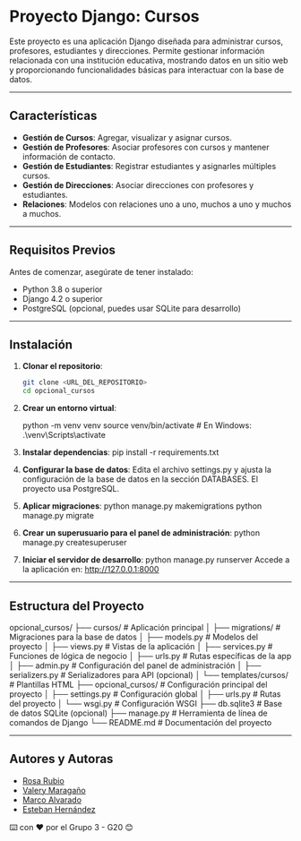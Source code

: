 # Proyecto Django: Cursos

Este proyecto es una aplicación Django diseñada para administrar cursos, profesores, estudiantes y direcciones. Permite gestionar información relacionada con una institución educativa, mostrando datos en un sitio web y proporcionando funcionalidades básicas para interactuar con la base de datos.

---

## Características

- **Gestión de Cursos**: Agregar, visualizar y asignar cursos.
- **Gestión de Profesores**: Asociar profesores con cursos y mantener información de contacto.
- **Gestión de Estudiantes**: Registrar estudiantes y asignarles múltiples cursos.
- **Gestión de Direcciones**: Asociar direcciones con profesores y estudiantes.
- **Relaciones**: Modelos con relaciones uno a uno, muchos a uno y muchos a muchos.

---

## Requisitos Previos

Antes de comenzar, asegúrate de tener instalado:

- Python 3.8 o superior
- Django 4.2 o superior
- PostgreSQL (opcional, puedes usar SQLite para desarrollo)

---

## Instalación

1. **Clonar el repositorio**:
   ```bash
   git clone <URL_DEL_REPOSITORIO>
   cd opcional_cursos

2. **Crear un entorno virtual**:

   python -m venv venv
   source venv/bin/activate   # En Windows: .\venv\Scripts\activate

3. **Instalar dependencias**:
   pip install -r requirements.txt

4. **Configurar la base de datos**:
   Edita el archivo settings.py y ajusta la configuración de la base de datos en la sección DATABASES.
   El proyecto usa PostgreSQL.

5. **Aplicar migraciones**:
   python manage.py makemigrations
   python manage.py migrate

6. **Crear un superusuario para el panel de administración**:
   python manage.py createsuperuser

6. **Iniciar el servidor de desarrollo**:
   python manage.py runserver
   Accede a la aplicación en: http://127.0.0.1:8000

---

## Estructura del Proyecto
   opcional_cursos/
├── cursos/                     # Aplicación principal
│   ├── migrations/             # Migraciones para la base de datos
│   ├── models.py               # Modelos del proyecto
│   ├── views.py                # Vistas de la aplicación
│   ├── services.py             # Funciones de lógica de negocio
│   ├── urls.py                 # Rutas específicas de la app
│   ├── admin.py                # Configuración del panel de administración
│   ├── serializers.py          # Serializadores para API (opcional)
│   └── templates/cursos/       # Plantillas HTML
├── opcional_cursos/            # Configuración principal del proyecto
│   ├── settings.py             # Configuración global
│   ├── urls.py                 # Rutas del proyecto
│   └── wsgi.py                 # Configuración WSGI
├── db.sqlite3                  # Base de datos SQLite (opcional)
├── manage.py                   # Herramienta de línea de comandos de Django
└── README.md                   # Documentación del proyecto

---

## Autores y Autoras

- [Rosa Rubio](https://github.com/PaulinaRubioP)
- [Valery Maragaño](https://github.com/Valyxp)
- [Marco Alvarado](https://github.com/7pixel-cl)
- [Esteban Hernández](https://github.com/stivhc)

⌨️ con ❤️ por el Grupo 3 - G20 😊



